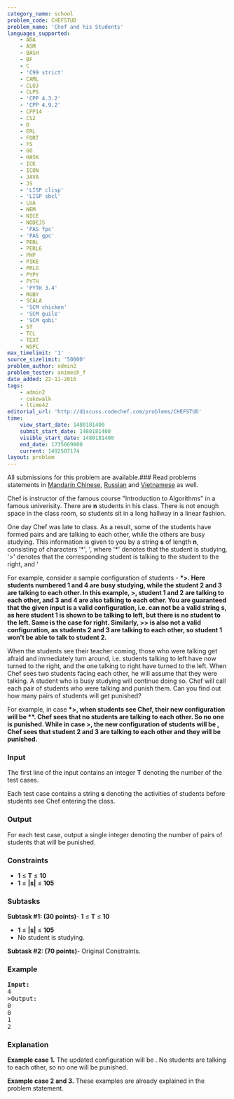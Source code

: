 ```yaml
---
category_name: school
problem_code: CHEFSTUD
problem_name: 'Chef and his Students'
languages_supported:
    - ADA
    - ASM
    - BASH
    - BF
    - C
    - 'C99 strict'
    - CAML
    - CLOJ
    - CLPS
    - 'CPP 4.3.2'
    - 'CPP 4.9.2'
    - CPP14
    - CS2
    - D
    - ERL
    - FORT
    - FS
    - GO
    - HASK
    - ICK
    - ICON
    - JAVA
    - JS
    - 'LISP clisp'
    - 'LISP sbcl'
    - LUA
    - NEM
    - NICE
    - NODEJS
    - 'PAS fpc'
    - 'PAS gpc'
    - PERL
    - PERL6
    - PHP
    - PIKE
    - PRLG
    - PYPY
    - PYTH
    - 'PYTH 3.4'
    - RUBY
    - SCALA
    - 'SCM chicken'
    - 'SCM guile'
    - 'SCM qobi'
    - ST
    - TCL
    - TEXT
    - WSPC
max_timelimit: '1'
source_sizelimit: '50000'
problem_author: admin2
problem_tester: animesh_f
date_added: 22-11-2016
tags:
    - admin2
    - cakewalk
    - ltime42
editorial_url: 'http://discuss.codechef.com/problems/CHEFSTUD'
time:
    view_start_date: 1480181400
    submit_start_date: 1480181400
    visible_start_date: 1480181400
    end_date: 1735669800
    current: 1492507174
layout: problem
---
```

All submissions for this problem are available.###  Read problems statements in [Mandarin Chinese](http://www.codechef.com/download/translated/LTIME42/mandarin/CHEFSTUD.pdf), [Russian](http://www.codechef.com/download/translated/LTIME42/russian/CHEFSTUD.pdf) and [Vietnamese](http://www.codechef.com/download/translated/LTIME42/vietnamese/CHEFSTUD.pdf) as well.

Chef is instructor of the famous course "Introduction to Algorithms" in a famous univerisity. There are **n** students in his class. There is not enough space in the class room, so students sit in a long hallway in a linear fashion.

One day Chef was late to class. As a result, some of the students have formed pairs and are talking to each other, while the others are busy studying. This information is given to you by a string **s** of length **n**, consisting of characters '\*', ', where '\*' denotes that the student is studying, '&gt;' denotes that the corresponding student is talking to the student to the right, and '

For example, consider a sample configuration of students - **\*&gt;. Here students numbered 1 and 4 are busy studying, while the student 2 and 3 are talking to each other. In this example, **&gt;, student 1 and 2 are talking to each other, and 3 and 4 are also talking to each other. You are guaranteed that the given input is a valid configuration, i.e.  can not be a valid string **s**, as here student 1 is shown to be talking to left, but there is no student to the left. Same is the case for right. Similarly, **&gt;&gt; is also not a valid configuration, as students 2 and 3 are talking to each other, so student 1 won't be able to talk to student 2.******

When the students see their teacher coming, those who were talking get afraid and immediately turn around, i.e. students talking to left have now turned to the right, and the one talking to right have turned to the left. When Chef sees two students facing each other, he will assume that they were talking. A student who is busy studying will continue doing so. Chef will call each pair of students who were talking and punish them. Can you find out how many pairs of students will get punished?

For example, in case **\*&gt;, when students see Chef, their new configuration will be **\*\***. Chef sees that no students are talking to each other. So no one is punished. While in case **&gt;, the new configuration of students will be , Chef sees that student 2 and 3 are talking to each other and they will be punished.****

### Input

The first line of the input contains an integer **T** denoting the number of the test cases.

Each test case contains a string **s** denoting the activities of students before students see Chef entering the class.

### Output

For each test case, output a single integer denoting the number of pairs of students that will be punished.

### Constraints

- **1** ≤ **T** ≤ **10**
- **1** ≤ **|s|** ≤ **105**

### Subtasks

**Subtask #1: (30 points)**- **1** ≤ **T** ≤ **10**
- **1** ≤ **|s|** ≤ **105**
- No student is studying.

 
**Subtask #2: (70 points)**- Original Constraints.

### Example

<pre><b>Input:</b>
4
>Output:
0
0
1
2
</pre>
### Explanation

**Example case 1.** The updated configuration will be . No students are talking to each other, so no one will be punished.

**Example case 2 and 3.** These examples are already explained in the problem statement.
